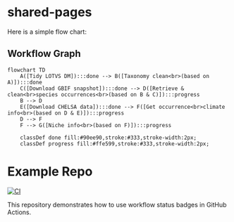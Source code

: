 # shared-pages

Here is a simple flow chart:

## Workflow Graph

```mermaid
flowchart TD
    A([Tidy LOTVS DM]):::done --> B([Taxonomy clean<br>(based on A)]):::done
    C([Download GBIF snapshot]):::done --> D([Retrieve & clean<br>species occurrences<br>(based on B & C)]):::progress
    B --> D
    E([Download CHELSA data]):::done --> F([Get occurrence<br>climate info<br>(based on D & E)]):::progress
    D --> F
    F --> G([Niche info<br>(based on F)]):::progress

    classDef done fill:#90ee90,stroke:#333,stroke-width:2px;
    classDef progress fill:#ffe599,stroke:#333,stroke-width:2px;
```

# Example Repo

[![CI](https://github.com/Jializ98/shared-pages/actions/workflows/blank.yml/badge.svg)](https://github.com/Jializ98/shared-pages/actions/workflows/blank.yml)

This repository demonstrates how to use workflow status badges in GitHub Actions.
